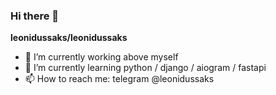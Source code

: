 ### Hi there 👋

**leonidussaks/leonidussaks**

- 🔭 I’m currently working above myself
- 🌱 I’m currently learning python / django / aiogram / fastapi
- 📫 How to reach me: telegram @leonidussaks
